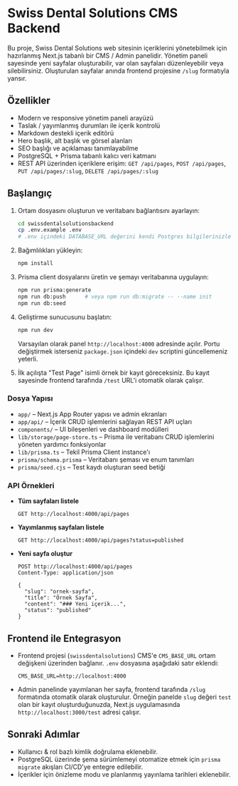 # Swiss Dental Solutions CMS Backend

Bu proje, Swiss Dental Solutions web sitesinin içeriklerini yönetebilmek için hazırlanmış Next.js tabanlı bir CMS / Admin panelidir. Yönetim paneli sayesinde yeni sayfalar oluşturabilir, var olan sayfaları düzenleyebilir veya silebilirsiniz. Oluşturulan sayfalar anında frontend projesine `/slug` formatıyla yansır.

## Özellikler

- Modern ve responsive yönetim paneli arayüzü
- Taslak / yayımlanmış durumları ile içerik kontrolü
- Markdown destekli içerik editörü
- Hero başlık, alt başlık ve görsel alanları
- SEO başlığı ve açıklaması tanımlayabilme
- PostgreSQL + Prisma tabanlı kalıcı veri katmanı
- REST API üzerinden içeriklere erişim: `GET /api/pages`, `POST /api/pages`, `PUT /api/pages/:slug`, `DELETE /api/pages/:slug`

## Başlangıç

1. Ortam dosyasını oluşturun ve veritabanı bağlantısını ayarlayın:

   ```bash
   cd swissdentalsolutionsbackend
   cp .env.example .env
   # .env içindeki DATABASE_URL değerini kendi Postgres bilgilerinizle güncelleyin
   ```

2. Bağımlılıkları yükleyin:

   ```bash
   npm install
   ```

3. Prisma client dosyalarını üretin ve şemayı veritabanına uygulayın:

   ```bash
   npm run prisma:generate
   npm run db:push      # veya npm run db:migrate -- --name init
   npm run db:seed
   ```

4. Geliştirme sunucusunu başlatın:

   ```bash
   npm run dev
   ```

   Varsayılan olarak panel `http://localhost:4000` adresinde açılır. Portu değiştirmek isterseniz `package.json` içindeki `dev` scriptini güncellemeniz yeterli.

5. İlk açılışta "Test Page" isimli örnek bir kayıt göreceksiniz. Bu kayıt sayesinde frontend tarafında `/test` URL'i otomatik olarak çalışır.

### Dosya Yapısı

- `app/` – Next.js App Router yapısı ve admin ekranları
- `app/api/` – İçerik CRUD işlemlerini sağlayan REST API uçları
- `components/` – UI bileşenleri ve dashboard modülleri
- `lib/storage/page-store.ts` – Prisma ile veritabanı CRUD işlemlerini yöneten yardımcı fonksiyonlar
- `lib/prisma.ts` – Tekil Prisma Client instance'ı
- `prisma/schema.prisma` – Veritabanı şeması ve enum tanımları
- `prisma/seed.cjs` – Test kaydı oluşturan seed betiği

### API Örnekleri

- **Tüm sayfaları listele**

  ```http
  GET http://localhost:4000/api/pages
  ```

- **Yayımlanmış sayfaları listele**

  ```http
  GET http://localhost:4000/api/pages?status=published
  ```

- **Yeni sayfa oluştur**

  ```http
  POST http://localhost:4000/api/pages
  Content-Type: application/json

  {
    "slug": "ornek-sayfa",
    "title": "Örnek Sayfa",
    "content": "### Yeni içerik...",
    "status": "published"
  }
  ```

## Frontend ile Entegrasyon

- Frontend projesi (`swissdentalsolutions`) CMS'e `CMS_BASE_URL` ortam değişkeni üzerinden bağlanır. `.env` dosyasına aşağıdaki satır eklendi:

  ```env
  CMS_BASE_URL=http://localhost:4000
  ```

- Admin panelinde yayımlanan her sayfa, frontend tarafında `/slug` formatında otomatik olarak oluşturulur. Örneğin panelde `slug` değeri `test` olan bir kayıt oluşturduğunuzda, Next.js uygulamasında `http://localhost:3000/test` adresi çalışır.

## Sonraki Adımlar

- Kullanıcı & rol bazlı kimlik doğrulama eklenebilir.
- PostgreSQL üzerinde şema sürümlemeyi otomatize etmek için `prisma migrate` akışları CI/CD'ye entegre edilebilir.
- İçerikler için önizleme modu ve planlanmış yayınlama tarihleri eklenebilir.
